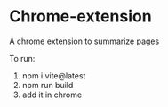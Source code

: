 # Chrome-extension
A chrome extension to summarize pages

To run: 
1) npm i vite@latest
2) npm run build
3) add it in chrome 
